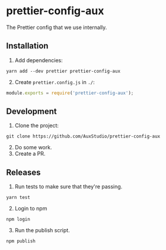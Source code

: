 # prettier-config-aux

The Prettier config that we use internally.

## Installation

1. Add dependencies:

```
yarn add --dev prettier prettier-config-aux
```

2. Create `prettier.config.js` in `./`:

```js
module.exports = require('prettier-config-aux');
```

## Development

1. Clone the project:

```
git clone https://github.com/AuxStudio/prettier-config-aux
```

2. Do some work.
3. Create a PR.

## Releases

1. Run tests to make sure that they're passing.

```
yarn test
```

2. Login to npm

```
npm login
```

3. Run the publish script.

```
npm publish
```
